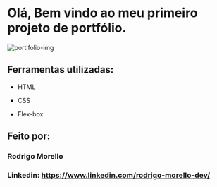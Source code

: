 
# Olá, Bem vindo ao meu primeiro projeto de portfólio.

![portifolio-img](https://github.com/user-attachments/assets/b6d6c1c2-6ecd-49f6-a935-ea97b4a3e0f2)

## Ferramentas utilizadas:

* HTML


* CSS

* Flex-box

## Feito por:

### Rodrigo Morello

### Linkedin: https://www.linkedin.com/rodrigo-morello-dev/


